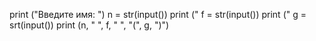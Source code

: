 print ("Введите имя: ")
n = str(input())
print ("
f = str(input())
print ("
g = srt(input())
print (n, " ", f, " ", "(", g, ")")
